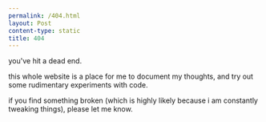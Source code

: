 ```yaml
---
permalink: /404.html
layout: Post
content-type: static
title: 404
---
```


you've hit a dead end.

this whole website is a place for me to document my thoughts, and try out some rudimentary experiments with code.

if you find something broken (which is highly likely because i am constantly tweaking things), please let me know.

